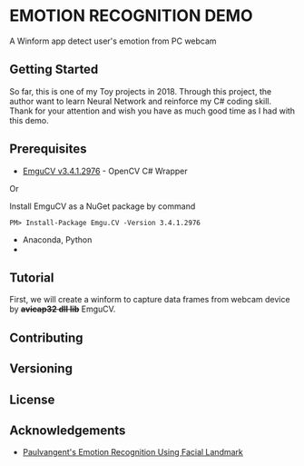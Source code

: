 # EMOTION RECOGNITION DEMO

A Winform app detect user's emotion from PC webcam

## Getting Started

So far, this is one of my Toy projects in 2018. Through this project, the author want to learn Neural Network and reinforce my C# coding skill.
Thank for your attention and wish you have as much good time as I had with this demo.

## Prerequisites

* [EmguCV v3.4.1.2976](https://sourceforge.net/projects/emgucv/?source=typ_redirect) - OpenCV C# Wrapper

Or

Install EmguCV as a NuGet package by command

```
PM> Install-Package Emgu.CV -Version 3.4.1.2976
```

* Anaconda, Python
*
## Tutorial

First, we will create a winform to capture data frames from webcam device by ~~**avicap32 dll lib**~~ EmguCV.

## Contributing

## Versioning

## License

## Acknowledgements
* [Paulvangent's Emotion Recognition Using Facial Landmark](http://www.paulvangent.com/2016/08/05/emotion-recognition-using-facial-landmarks/)


